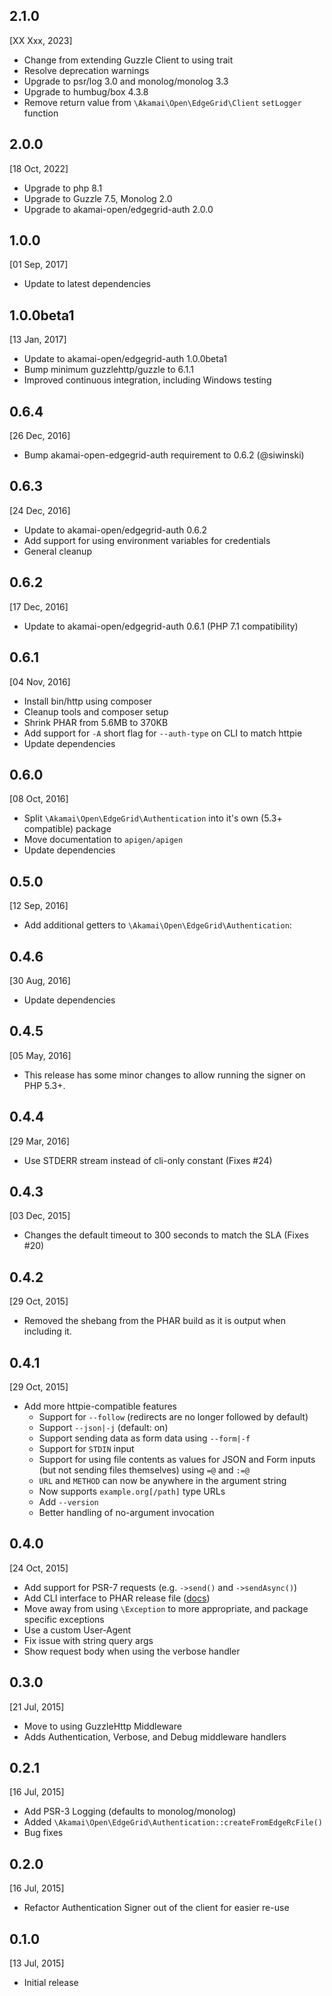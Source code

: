 2.1.0
---
[XX Xxx, 2023]
* Change from extending Guzzle Client to using trait 
* Resolve deprecation warnings
* Upgrade to psr/log 3.0 and monolog/monolog 3.3 
* Upgrade to humbug/box 4.3.8
* Remove return value from `\Akamai\Open\EdgeGrid\Client` `setLogger` function

2.0.0
---
[18 Oct, 2022]
* Upgrade to php 8.1
* Upgrade to Guzzle 7.5, Monolog 2.0
* Upgrade to akamai-open/edgegrid-auth 2.0.0

1.0.0
---
[01 Sep, 2017]
* Update to latest dependencies

1.0.0beta1
---
[13 Jan, 2017]
* Update to akamai-open/edgegrid-auth 1.0.0beta1
* Bump minimum guzzlehttp/guzzle to 6.1.1
* Improved continuous integration, including Windows testing

0.6.4
---
[26 Dec, 2016]
* Bump akamai-open-edgegrid-auth requirement to 0.6.2 (@siwinski)

0.6.3
---
[24 Dec, 2016]
* Update to akamai-open/edgegrid-auth 0.6.2
* Add support for using environment variables for credentials
* General cleanup

0.6.2
---
[17 Dec, 2016]
* Update to akamai-open/edgegrid-auth 0.6.1 (PHP 7.1 compatibility)

0.6.1
---
[04 Nov, 2016]
* Install bin/http using composer
* Cleanup tools and composer setup
* Shrink PHAR from 5.6MB to 370KB
* Add support for `-A` short flag for `--auth-type` on CLI to match httpie
* Update dependencies

0.6.0
---
[08 Oct, 2016]
* Split `\Akamai\Open\EdgeGrid\Authentication` into it's own (5.3+ compatible) package
* Move documentation to `apigen/apigen`
* Update dependencies

0.5.0
---
[12 Sep, 2016]
* Add additional getters to `\Akamai\Open\EdgeGrid\Authentication`:

0.4.6
---
[30 Aug, 2016]
* Update dependencies

0.4.5
---
[05 May, 2016]
* This release has some minor changes to allow running the signer on PHP 5.3+.

0.4.4
---
[29 Mar, 2016]
* Use STDERR stream instead of cli-only constant (Fixes #24)

0.4.3
---
[03 Dec, 2015]
* Changes the default timeout to 300 seconds to match the SLA (Fixes #20)

0.4.2
---
[29 Oct, 2015]
* Removed the shebang from the PHAR build as it is output when including it.

0.4.1
---
[29 Oct, 2015]
* Add more httpie-compatible features
  * Support for `--follow` (redirects are no longer followed by default)
  * Support `--json|-j` (default: on)
  * Support sending data as form data using `--form|-f`
  * Support for `STDIN` input
  * Support for using file contents as values for JSON and Form inputs (but not sending files themselves) using `=@` and `:=@`
  * `URL` and `METHOD` can now be anywhere in the argument string
  * Now supports `example.org[/path]` type URLs
  * Add `--version`
  * Better handling of no-argument invocation

0.4.0
---
[24 Oct, 2015]
* Add support for PSR-7 requests (e.g. `->send()` and `->sendAsync()`)
* Add CLI interface to PHAR release file ([docs](https://github.com/akamai-open/AkamaiOPEN-edgegrid-php#command-line-interface))
* Move away from using `\Exception` to more appropriate, and package specific exceptions
* Use a custom User-Agent
* Fix issue with string query args
* Show request body when using the verbose handler

0.3.0
---
[21 Jul, 2015]
* Move to using GuzzleHttp Middleware
* Adds Authentication, Verbose, and Debug middleware handlers

0.2.1
---
[16 Jul, 2015]
* Add PSR-3 Logging (defaults to monolog/monolog)
* Added `\Akamai\Open\EdgeGrid\Authentication::createFromEdgeRcFile()`
* Bug fixes

0.2.0
---
[16 Jul, 2015]
* Refactor Authentication Signer out of the client for easier re-use

0.1.0
---
[13 Jul, 2015]

* Initial release
